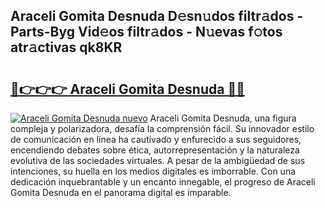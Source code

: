 ## Araceli Gomita Desnuda D𝚎sn𝚞dos filtr𝚊dos - Parts-Byg Vid𝚎os filtr𝚊dos - N𝚞evas f𝚘tos atr𝚊ctivas qk8KR

# <h2><a href="http://mbdrxzr.tromn.icu/?c=Araceli+Gomita+Desnuda">🔗👉👉👉 Araceli Gomita Desnuda 🔗🔗</a></h2>

[![Araceli Gomita Desnuda nuevo](https://i.imgur.com/pEAQMta.gif)](http://mbdrxzr.tromn.icu/?c=Araceli+Gomita+Desnuda)
Araceli Gomita Desnuda, una figura compleja y polarizadora, desafía la comprensión fácil. Su innovador estilo de comunicación en línea ha cautivado y enfurecido a sus seguidores, encendiendo debates sobre ética, autorrepresentación y la naturaleza evolutiva de las sociedades virtuales. A pesar de la ambigüedad de sus intenciones, su huella en los medios digitales es imborrable. Con una dedicación inquebrantable y un encanto innegable, el progreso de Araceli Gomita Desnuda en el panorama digital es imparable.
